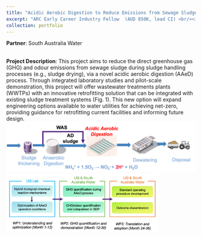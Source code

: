 ```yaml
---
title: "Acidic Aerobic Digestion to Reduce Emissions from Sewage Sludge"
excerpt: "ARC Early Career Industry Fellow  (AUD 850K, lead CI) <br/><img src='/images/IE25-1.png'>"
collection: portfolio
---
```

**Partner**: South Australia Water

<br/>**Project Description**: This project aims to reduce the direct greenhouse gas (GHG) and odour emissions from sewage sludge during sludge handling processes (e.g., sludge drying), via a novel acidic aerobic digestion (AAeD) process. Through integrated laboratory studies and pilot-scale demonstration, this project will offer wastewater treatments plants (WWTPs) with an innovative retrofitting solution that can be integrated with existing sludge treatment systems (Fig. 1). This new option will expand engineering options available to water utilities for achieving net-zero, providing guidance for retrofitting current facilities and informing future design. 
<br/><img src='/images/IE25-1.png'>
<br/><img src='/images/IE25-2.png'>
